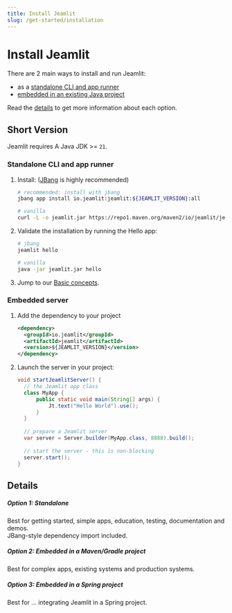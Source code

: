 ```yaml
---
title: Install Jeamlit
slug: /get-started/installation
---
```


# Install Jeamlit

There are 2 main ways to install and run Jeamlit:
- as a [standalone CLI and app runner](#standalone-cli-and-app-runner)
- [embedded in an existing Java project](#embedded-server)

Read the [details](#details) to get more information about each option.

## Short Version

Jeamlit requires A Java JDK >= `21`.

### Standalone CLI and app runner
1. Install: ([JBang](https://www.jbang.dev/) is highly recommended)
    ```bash
    # recommended: install with jbang
    jbang app install io.jeamlit:jeamlit:${JEAMLIT_VERSION}:all
   
    # vanilla
    curl -L -o jeamlit.jar https://repo1.maven.org/maven2/io/jeamlit/jeamlit/${JEAMLIT_VERSION}/jeamlit-${JEAMLIT_VERSION}-all.jar
    ```

2. Validate the installation by running the Hello app:
   ```bash
   # jbang
   jeamlit hello 
   
   # vanilla
   java -jar jeamlit.jar hello
   ```
4. Jump to our [Basic concepts](/get-started/fundamentals/main-concepts).

### Embedded server
1. Add the dependency to your project
   ```xml
   <dependency>
     <groupId>io.jeamlit</groupId>
     <artifactId>jeamlit</artifactId>
     <version>${JEAMLIT_VERSION}</version>
   </dependency>
   ```
2. Launch the server in your project:
   ```java
   void startJeamlitServer() {
     // the Jeamlit app class
     class MyApp {
         public static void main(String[] args) {
             Jt.text("Hello World").use();
         }
     }
    
     // prepare a Jeamlit server
     var server = Server.builder(MyApp.class, 8888).build();
    
     // start the server - this is non-blocking
     server.start();
   }
   ```


## Details

<TileContainer layout="list">

<RefCard href="/get-started/installation/standalone" size="half">

<h5>Option 1: Standalone </h5>

Best for getting started, simple apps, education, testing, documentation and demos.  
JBang-style dependency import included.

</RefCard>

<RefCard href="/get-started/installation/embedded-vanilla" size="half">

<h5>Option 2: Embedded in a Maven/Gradle project</h5>

Best for complex apps, existing systems and production systems.

</RefCard>

<RefCard href="/get-started/installation/embedded-spring" size="half">

<h5>Option 3: Embedded in a Spring project</h5>

Best for ... integrating Jeamlit in a Spring project. 

</RefCard>

</TileContainer>

